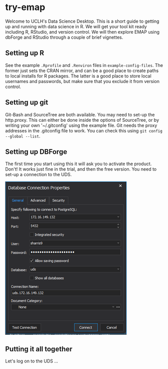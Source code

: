 # try-emap
Welcome to UCLH's Data Science Desktop. This is a short guide to getting up and running with data science in R. We will get your tool kit ready including R, RStudio, and version control. We will then explore EMAP using dbForge and RStudio through a couple of brief vignettes.


## Setting up R

See the example `.Rprofile` and `.Renviron` files in `example-config-files`. The former just sets the CRAN mirror, and can be a good place to create paths to local installs for R packages. The latter is a good place to store local usernames and passwords, but make sure that you exclude it from version control.


## Setting up git

Git-Bash and SourceTree are both available. You may need to set-up the http.proxy. This can either be done inside the options of SourceTree, or by writing your own '~/.gitconfig' using the example file. Git needs the proxy addresses in the .gitconfig file to work. You can check this using `git config --global --list`.

## Setting up DBForge

The first time you start using this it will ask you to activate the product. Don't! It works just fine in the trial, and then the free version. You need to set-up a connection to the UDS.

![](media/devart-connection-dialog.PNG)

## Putting it all together

Let's log on to the UDS ...
